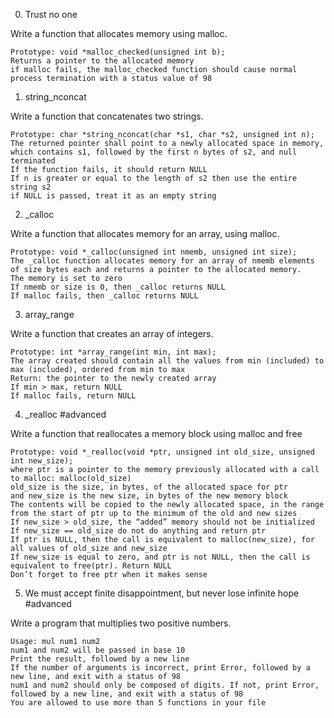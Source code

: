 
0. Trust no one


Write a function that allocates memory using malloc.

    Prototype: void *malloc_checked(unsigned int b);
    Returns a pointer to the allocated memory
    if malloc fails, the malloc_checked function should cause normal process termination with a status value of 98

1. string_nconcat


Write a function that concatenates two strings.

    Prototype: char *string_nconcat(char *s1, char *s2, unsigned int n);
    The returned pointer shall point to a newly allocated space in memory, which contains s1, followed by the first n bytes of s2, and null terminated
    If the function fails, it should return NULL
    If n is greater or equal to the length of s2 then use the entire string s2
    if NULL is passed, treat it as an empty string

2. _calloc


Write a function that allocates memory for an array, using malloc.

    Prototype: void *_calloc(unsigned int nmemb, unsigned int size);
    The _calloc function allocates memory for an array of nmemb elements of size bytes each and returns a pointer to the allocated memory.
    The memory is set to zero
    If nmemb or size is 0, then _calloc returns NULL
    If malloc fails, then _calloc returns NULL

3. array_range


Write a function that creates an array of integers.

    Prototype: int *array_range(int min, int max);
    The array created should contain all the values from min (included) to max (included), ordered from min to max
    Return: the pointer to the newly created array
    If min > max, return NULL
    If malloc fails, return NULL

4. _realloc
#advanced

Write a function that reallocates a memory block using malloc and free

    Prototype: void *_realloc(void *ptr, unsigned int old_size, unsigned int new_size);
    where ptr is a pointer to the memory previously allocated with a call to malloc: malloc(old_size)
    old_size is the size, in bytes, of the allocated space for ptr
    and new_size is the new size, in bytes of the new memory block
    The contents will be copied to the newly allocated space, in the range from the start of ptr up to the minimum of the old and new sizes
    If new_size > old_size, the “added” memory should not be initialized
    If new_size == old_size do not do anything and return ptr
    If ptr is NULL, then the call is equivalent to malloc(new_size), for all values of old_size and new_size
    If new_size is equal to zero, and ptr is not NULL, then the call is equivalent to free(ptr). Return NULL
    Don’t forget to free ptr when it makes sense

5. We must accept finite disappointment, but never lose infinite hope
#advanced

Write a program that multiplies two positive numbers.

    Usage: mul num1 num2
    num1 and num2 will be passed in base 10
    Print the result, followed by a new line
    If the number of arguments is incorrect, print Error, followed by a new line, and exit with a status of 98
    num1 and num2 should only be composed of digits. If not, print Error, followed by a new line, and exit with a status of 98
    You are allowed to use more than 5 functions in your file

